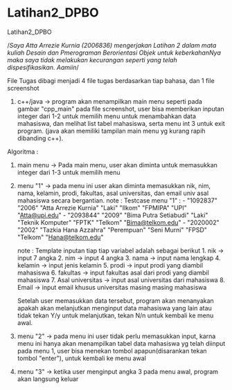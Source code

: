 # Latihan2_DPBO
Latihan2_DPBO


/*Saya Atta Arrezie Kurnia (2006836) mengerjakan Latihan 2 
  dalam mata kuliah Desain dan Pmerograman Berorientasi Objek
  untuk keberkahanNya maka saya tidak melakukan kecurangan
  seperti yang telah dispesifikasikan. Aamiin*/
  
  
  File Tugas dibagi menjadi 4 file tugas berdasarkan tiap bahasa, dan 1 file screenshot
  
  1. c++/java -> program akan menampilkan main menu seperti pada gambar "cpp_main" pada file screenshot, user bisa memberikan inputan integer dari 1-2 untuk memilih menu untuk menambahkan data mahasiswa, dan melihat list tabel mahasiswa, serta menu int 3 untuk exit program. (java akan memiliki tampilan main menu yg kurang rapih dibanding c++).


  Algoritma :
 1. main menu -> Pada main menu, user akan diminta untuk memasukkan integer dari 1-3 untuk memilih menu
 2. menu "1" -> pada menu ini user akan diminta memasukkan nik, nim, nama, kelamin, prodi, fakultas, asal universitas, dan email univ asal mahasiswa secara bergantian. 
          note : Testcase menu "1" : 
                - "1092837" "2006" "Atta Arrezie Kurnia" "Laki" "Ilkom" "FPMIPA" "UPI" "Atta@upi.edu"
                - "2093844" "2009" "Bima Putra Setiabudi" "Laki" "Teknik Komputer" "FPTK" "Telkom" "Bima@telkom.edu"
                - "2020002" "2002" "Tazkia Hana Azzahra" "Perempuan" "Seni Murni" "FPSD" "Telkom" "Hana@telkom.edu"

    note : Template inputan tiap tiap variabel adalah sebagai berikut
           1. nik -> input 7 angka
           2. nim -> input 4 angka
           3. nama -> input nama lengkap 
           4. kelamin -> input jenis kelamin
           5. prodi -> input prodi yang diambil mahasiswa
           6. fakultas -> input fakultas asal dari prodi yang diambil mahasiswa
           7. Asal universitas -> input asal universitas dari mahasiswa
           8. Email -> input email khusus universitas masing masing mahasiswa

    Setelah user memasukkan data tersebut, program akan menanyakan apakah akan melanjutkan menginput data mahasiswa yang lain atau tidak
    tekan Y/y untuk melanjutkan,
    tekan N/n untuk kembali ke menu awal.

 3. menu "2" -> pada menu ini user tidak perlu memasukkan input, karna menu ini hanya akan menampilkan tabel data mahasiswa yg telah diinput pada menu 1, user bisa         menekan tombol apapun(disarankan tekan tombol "enter"), untuk kembali ke menu awal
 4. menu "3" -> ketika user menginput angka 3 pada menu awal, program akan langsung keluar
  

